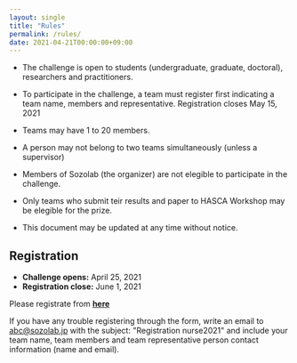 ```yaml
---
layout: single
title: "Rules"
permalink: /rules/
date: 2021-04-21T00:00:00+09:00
---
```


- The challenge is open to students (undergraduate, graduate, doctoral), researchers and practitioners.

- To participate in the challenge, a team must register first indicating a team name, members and representative. Registration closes May 15, 2021


- Teams may have 1 to 20 members.

- A person may not belong to two teams simultaneously (unless a supervisor)

- Members of Sozolab (the organizer) are not elegible to participate in the challenge.

- Only teams who submit teir results and paper to HASCA Workshop may be elegible for the prize.

- This document may be updated at any time without notice.


## Registration
- __Challenge opens:__ April 25, 2021
- __Registration close:__ June 1, 2021

Please registrate from __[here](https://forms.gle/RJ42Z53eVhnVSeGE7)__


If you have any trouble registering through the form, write an email to abc@sozolab.jp with the subject: "Registration nurse2021" and include your team name, team members and team representative person contact information (name and email).
